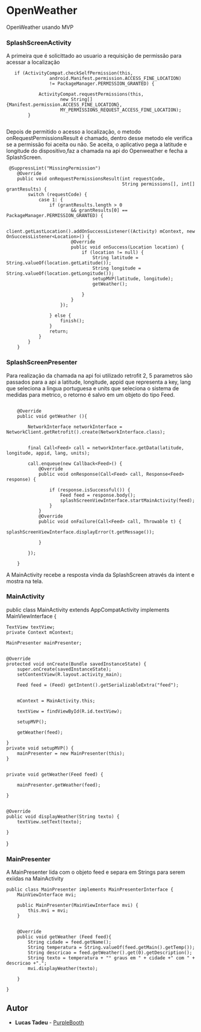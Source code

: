 # OpenWeather
OpenWeather usando MVP


### SplashScreenActivity

A primeira que é solicittado ao usuario a requisição de permissão para acessar a localização

```
   if (ActivityCompat.checkSelfPermission(this,
                android.Manifest.permission.ACCESS_FINE_LOCATION)
                != PackageManager.PERMISSION_GRANTED) {

            ActivityCompat.requestPermissions(this,
                    new String[]{Manifest.permission.ACCESS_FINE_LOCATION},
                    MY_PERMISSIONS_REQUEST_ACCESS_FINE_LOCATION);
        }
        
 ```
Depois de permitido o acesso a localização, o metodo onRequestPermissionsResult é chamado, dentro desse metodo ele verifica 
se a permissão foi aceita ou não. Se aceita, o aplicativo pega a latitude e longitude do dispositivo,faz a chamada na api 
do Openweather e fecha a SplashScreen.


````
 @SuppressLint("MissingPermission")
    @Override
    public void onRequestPermissionsResult(int requestCode,
                                           String permissions[], int[] grantResults) {
        switch (requestCode) {
            case 1: {
                if (grantResults.length > 0
                        && grantResults[0] == PackageManager.PERMISSION_GRANTED) {

                    client.getLastLocation().addOnSuccessListener((Activity) mContext, new OnSuccessListener<Location>() {
                        @Override
                        public void onSuccess(Location location) {
                            if (location != null) {
                                String latitude = String.valueOf(location.getLatitude());
                                String longitude = String.valueOf(location.getLongitude());
                                setupMVP(latitude, longitude);
                                getWeather();

                            }
                        }
                    });

                } else {
                    finish();
                }
                return;
            }
        }
    }
````


### SplashScreenPresenter

Para realização da chamada na api foi utilizado retrofit 2, 5 parametros são passados para a api a latitude, longitude, 
appid que representa a key, lang que seleciona a lingua portuguesa e units que seleciona o sistema de medidas para metrico, o retorno é salvo em um objeto do tipo Feed.




```

    @Override
    public void getWeather (){

        NetworkInterface networkInterface = NetworkClient.getRetrofit().create(NetworkInterface.class);


        final Call<Feed> call = networkInterface.getData(latitude, longitude, appid, lang, units);

        call.enqueue(new Callback<Feed>() {
            @Override
            public void onResponse(Call<Feed> call, Response<Feed> response) {

                if (response.isSuccessful()) {
                    Feed feed = response.body();
                    splashScreenViewInterface.startMainActivity(feed);
                }
            }
            @Override
            public void onFailure(Call<Feed> call, Throwable t) {
                splashScreenViewInterface.displayError(t.getMessage());

            }

        });

    }
```

A MainActivity recebe a resposta vinda da SplashScreen através da intent e mostra na tela.


### MainActivity

public class MainActivity extends AppCompatActivity implements MainViewInterface {

    TextView textView;
    private Context mContext;

    MainPresenter mainPresenter;


    @Override
    protected void onCreate(Bundle savedInstanceState) {
        super.onCreate(savedInstanceState);
        setContentView(R.layout.activity_main);

        Feed feed = (Feed) getIntent().getSerializableExtra("feed");


        mContext = MainActivity.this;

        textView = findViewById(R.id.textView);

        setupMVP();

        getWeather(feed);

    }
    private void setupMVP() {
        mainPresenter = new MainPresenter(this);
    }


    private void getWeather(Feed feed) {

        mainPresenter.getWeather(feed);

    }


    @Override
    public void displayWeather(String texto) {
        textView.setText(texto);

    }

}


### MainPresenter

A MainPresenter lida com o objeto feed e separa em Strings para serem exiidas na MainActivity
```
public class MainPresenter implements MainPresenterInterface {
    MainViewInterface mvi;

    public MainPresenter(MainViewInterface mvi) {
        this.mvi = mvi;
    }


    @Override
    public void getWeather (Feed feed){
        String cidade = feed.getName();
        String temperatura = String.valueOf(feed.getMain().getTemp());
        String descricao = feed.getWeather().get(0).getDescription();
        String texto = temperatura + "° graus em " + cidade +" com " + descricao +".";
        mvi.displayWeather(texto);

    }

}

```


## Autor

* **Lucas Tadeu** - [PurpleBooth](https://github.com/lucastadeu50)


